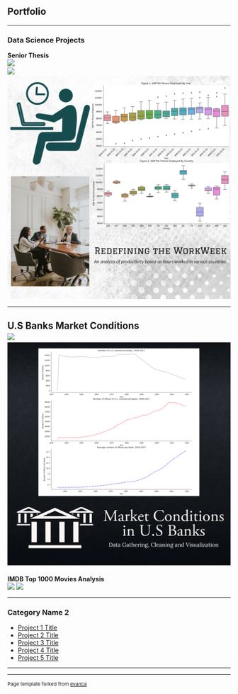 ## Portfolio

---

### Data Science Projects 

<b> Senior Thesis </b>
<br>
[![](https://img.shields.io/badge/Thesis%20Final%20Draft-View%20PDF-informational)](https://github.com/rudydey13/portfolio/blob/020bcdda3c41904706898805584d82dd6c60baaf/pdf/Dey,%20Rudrajit.finaldraft.pdf)
<br>
[![](https://img.shields.io/badge/Jupyter%20Notebook-View%20HTML%20Preview-orange)](https://htmlpreview.github.io/?https://github.com/rudydey13/portfolio/blob/7ec3e1836eaa995214149bb02357fef417d00175/jupyter_html/SeniorThesisJupyterNotebook.html)
<img src="images/thesis_thumbnail.png?raw=true"/>

---
<b> U.S Banks Market Conditions </b>
<br>
[![](https://img.shields.io/badge/Jupyter%20Notebook-View%20HTML%20Preview-orange)](https://htmlpreview.github.io/?https://github.com/rudydey13/portfolio/blob/7f66da833b4782fd96e3c6cdfc849fb5c8fc71d6/jupyter_html/Market_Conditions_in_US_Banking.html)
<img src="images/usbanks_thumbnail.png?raw=true"/>
---
<b> IMDB Top 1000 Movies Analysis </b>
<br>
[![](https://img.shields.io/badge/Jupyter%20Notebook-View%20HTML%20Preview-orange)](https://htmlpreview.github.io/?https://github.com/rudydey13/portfolio/blob/7fef0e70024408c8bf63899f5425f406909fb335/jupyter_html/IMDB_DataVisualization_Webscraping.html)
<img src="images/imdb_thumbnail.png?raw=true"/>

---

### Category Name 2

- [Project 1 Title](http://example.com/)
- [Project 2 Title](http://example.com/)
- [Project 3 Title](http://example.com/)
- [Project 4 Title](http://example.com/)
- [Project 5 Title](http://example.com/)

---




---
<p style="font-size:11px">Page template forked from <a href="https://github.com/evanca/quick-portfolio">evanca</a></p>
<!-- Remove above link if you don't want to attibute -->
